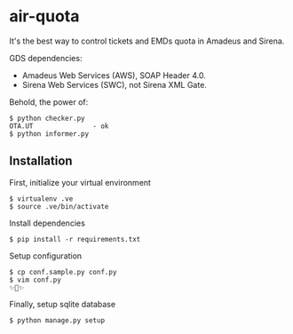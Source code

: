 air-quota
=========

It's the best way to control tickets and EMDs quota in Amadeus and Sirena.

GDS dependencies:
- Amadeus Web Services (AWS), SOAP Header 4.0.
- Sirena Web Services (SWC), not Sirena XML Gate.

Behold, the power of:
```
$ python checker.py
OTA.UT               - ok
$ python informer.py
```


## Installation
First, initialize your virtual environment
```
$ virtualenv .ve
$ source .ve/bin/activate
```

Install dependencies
```
$ pip install -r requirements.txt
```

Setup configuration
```
$ cp conf.sample.py conf.py
$ vim conf.py
✨🎩✨
```

Finally, setup sqlite database
```
$ python manage.py setup
```
